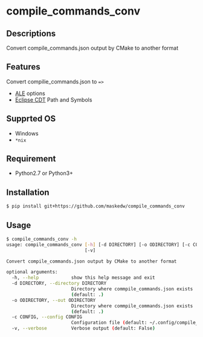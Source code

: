 # compile_commands_conv

## Descriptions
Convert compile_commands.json output by CMake to another format

## Features
Convert compilie_commands.json to `=>`

+ [ALE](https://github.com/w0rp/ale) options
+ [Eclipse CDT](https://www.eclipse.org/cdt/) Path and Symbols

## Supprted OS
+ Windows
+ `*nix`

## Requirement
+ Python2.7 or Python3+

## Installation
```sh
$ pip install git+https://github.com/maskedw/compile_commands_conv
```

## Usage
```sh
$ compile_commands_conv -h
usage: compile_commands_conv [-h] [-d DIRECTORY] [-o ODIRECTORY] [-c CONFIG]
                             [-v]

Convert compile_commands.json output by CMake to another format

optional arguments:
  -h, --help            show this help message and exit
  -d DIRECTORY, --directory DIRECTORY
                        Directory where commpile_commands.json exists
                        (default: .)
  -o ODIRECTORY, --out ODIRECTORY
                        Directory where commpile_commands.json exists
                        (default: .)
  -c CONFIG, --config CONFIG
                        Configuration file (default: ~/.config/compile_commands_conv/compile_commands_conv.yml)
  -v, --verbose         Verbose output (default: False)
```
